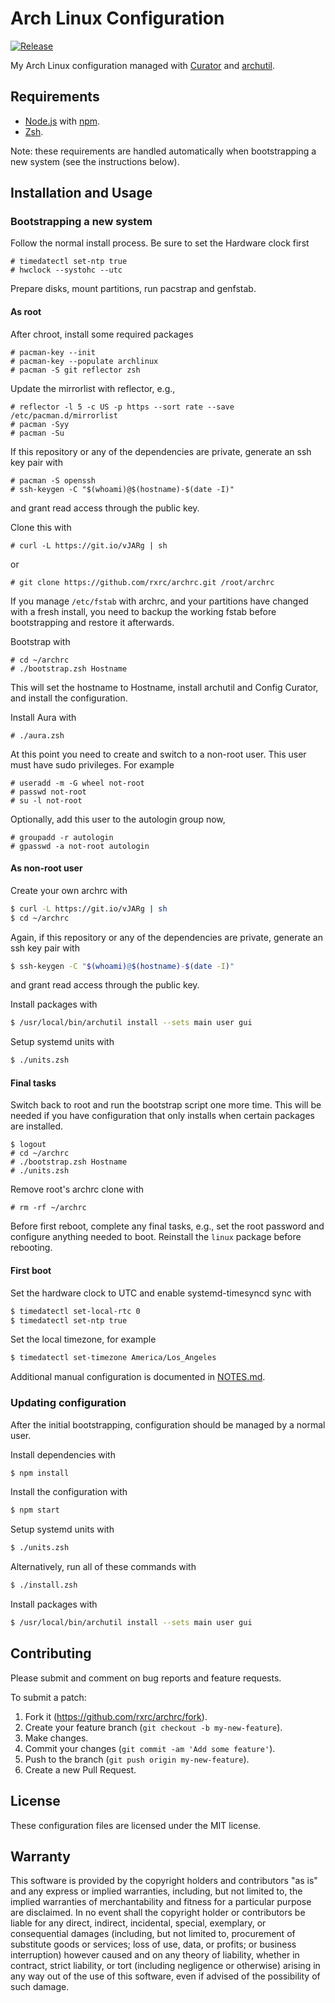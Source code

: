 # Arch Linux Configuration

[![Release](https://img.shields.io/github/release/rxrc/archrc.svg)](https://github.com/rxrc/archrc/releases)

My Arch Linux configuration managed with [Curator] and [archutil].

[archutil]: https://github.com/razor-x/archutil
[Curator]: https://github.com/rxrc/curator

## Requirements

* [Node.js] with [npm].
* [Zsh].

Note: these requirements are handled automatically
when bootstrapping a new system (see the instructions below).

[Bundler]: https://bundler.io/
[Node.js]: https://nodejs.org/
[npm]: https://www.npmjs.com/
[Zsh]: https://www.zsh.org/

## Installation and Usage

### Bootstrapping a new system

Follow the normal install process.
Be sure to set the Hardware clock first

```
# timedatectl set-ntp true
# hwclock --systohc --utc
```

Prepare disks, mount partitions, run pacstrap and genfstab.

#### As root

After chroot, install some required packages

```
# pacman-key --init
# pacman-key --populate archlinux
# pacman -S git reflector zsh
```

Update the mirrorlist with reflector, e.g.,

```
# reflector -l 5 -c US -p https --sort rate --save /etc/pacman.d/mirrorlist
# pacman -Syy
# pacman -Su
```

If this repository or any of the dependencies are private,
generate an ssh key pair with

```
# pacman -S openssh
# ssh-keygen -C "$(whoami)@$(hostname)-$(date -I)"
```

and grant read access through the public key.

Clone this with

```
# curl -L https://git.io/vJARg | sh
```

or

```
# git clone https://github.com/rxrc/archrc.git /root/archrc
```

If you manage `/etc/fstab` with archrc,
and your partitions have changed with a fresh install,
you need to backup the working fstab before bootstrapping
and restore it afterwards.

Bootstrap with

```
# cd ~/archrc
# ./bootstrap.zsh Hostname
```

This will set the hostname to Hostname,
install archutil and Config Curator,
and install the configuration.

Install Aura with

```
# ./aura.zsh
```

At this point you need to create and switch to a non-root user.
This user must have sudo privileges.
For example

```
# useradd -m -G wheel not-root
# passwd not-root
# su -l not-root
```

Optionally, add this user to the autologin group now,

```
# groupadd -r autologin
# gpasswd -a not-root autologin
```

#### As non-root user

Create your own archrc with

```bash
$ curl -L https://git.io/vJARg | sh
$ cd ~/archrc
```

Again, if this repository or any of the dependencies are private,
generate an ssh key pair with

```bash
$ ssh-keygen -C "$(whoami)@$(hostname)-$(date -I)"
```

and grant read access through the public key.

Install packages with

```bash
$ /usr/local/bin/archutil install --sets main user gui
```

Setup systemd units with

```bash
$ ./units.zsh
```

#### Final tasks

Switch back to root and run the bootstrap script one more time.
This will be needed if you have configuration
that only installs when certain packages are installed.

```
$ logout
# cd ~/archrc
# ./bootstrap.zsh Hostname
# ./units.zsh
```

Remove root's archrc clone with

```
# rm -rf ~/archrc
```

Before first reboot, complete any final tasks, e.g.,
set the root password and configure anything needed to boot.
Reinstall the `linux` package before rebooting.

#### First boot

Set the hardware clock to UTC and enable systemd-timesyncd sync with

```bash
$ timedatectl set-local-rtc 0
$ timedatectl set-ntp true
```

Set the local timezone, for example

```bash
$ timedatectl set-timezone America/Los_Angeles
```

Additional manual configuration is documented in
[NOTES.md](./NOTES.md).

### Updating configuration

After the initial bootstrapping,
configuration should be managed by a normal user.

Install dependencies with

```bash
$ npm install
```

Install the configuration with

```bash
$ npm start
```

Setup systemd units with

```bash
$ ./units.zsh
```

Alternatively, run all of these commands with

```bash
$ ./install.zsh
```

Install packages with

```bash
$ /usr/local/bin/archutil install --sets main user gui
```

[rbenv]: https://github.com/sstephenson/rbenv
[RVM]: https://rvm.io/

## Contributing

Please submit and comment on bug reports and feature requests.

To submit a patch:

1. Fork it (https://github.com/rxrc/archrc/fork).
2. Create your feature branch (`git checkout -b my-new-feature`).
3. Make changes.
4. Commit your changes (`git commit -am 'Add some feature'`).
5. Push to the branch (`git push origin my-new-feature`).
6. Create a new Pull Request.

## License

These configuration files are licensed under the MIT license.

## Warranty

This software is provided by the copyright holders and contributors "as is" and
any express or implied warranties, including, but not limited to, the implied
warranties of merchantability and fitness for a particular purpose are
disclaimed. In no event shall the copyright holder or contributors be liable for
any direct, indirect, incidental, special, exemplary, or consequential damages
(including, but not limited to, procurement of substitute goods or services;
loss of use, data, or profits; or business interruption) however caused and on
any theory of liability, whether in contract, strict liability, or tort
(including negligence or otherwise) arising in any way out of the use of this
software, even if advised of the possibility of such damage.
